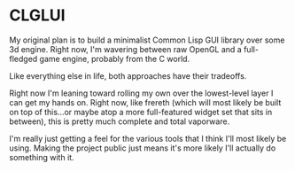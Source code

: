 CLGLUI
======

My original plan is to build a minimalist Common Lisp GUI library over
some 3d engine. Right now, I'm wavering between raw OpenGL and a full-
fledged game engine, probably from the C world.

Like everything else in life, both approaches have their tradeoffs.

Right now I'm leaning toward rolling my own over the lowest-level layer
I can get my hands on. Right now, like frereth (which will most likely
be built on top of this...or maybe atop a more full-featured widget set
that sits in between), this is pretty much complete and total vaporware.

I'm really just getting a feel for the various tools that I think I'll
most likely be using. Making the project public just means it's more
likely I'll actually do something with it.